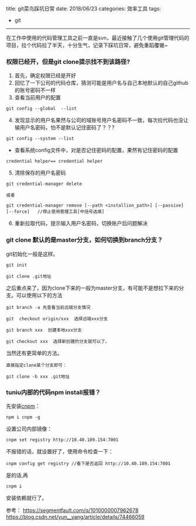 title: git菜鸟踩坑日常
date: 2018/06/23
categories: 效率工具
tags:
  - git
---

在工作中使用的代码管理工具之前一直是svn，最近接触了几个使用git管理代码的项目，拉个代码拉了半天，十分生气，记录下踩坑日常，避免重蹈覆辙~
<!--more-->

### 权限已经开，但是git clone提示找不到该路径?
1. 首先，确定权限已经是开好
2. 回忆了一下公司的代码仓库，猜测可能是用户名与自己本地默认的自己github的账号密码不一样
3. 查看当前用户的配置
```
git config --global  --list
```
4. 发现显示的用户名果然与公司的域账号用户名密码不一致，每次拉代码也没让输用户名密码，怕不是默认记住密码了？？?
```
git config --system --list
```
- 查看系统config文件中，对是否记住密码的配置，果然有记住密码的配置
```
credential helper== credential helper
```
5. 清除保存的用户名密码
```
git credential-manager delete

或者

git credential-manager remove [--path <installion_path>] [--passive] [--force]   //停止使用管理工具[中括号选填]
```
6. 重新拉取代码，提示输入用户名密码，切换账户后问题解决

### git clone 默认的是master分支，如何切换到branch分支？

git初始化一般是这样。
```
git init

git clone .git地址
```
之后重点来了，因为clone下来的一般为master分支，有可能不是想拉下来的分支。可以使用以下的方法
```
git branch -a 先查看当前远端分支情况

git  checkout origin/xxx  选择远端xxx分支

git branch xxx  创建本地xxx分支

git checkout xxx  选择新创建的分支就可以了。
```
当然还有更简单的方法。
```
直接指定clone某个分支即可：

git clone -b xxx .git地址
```


### tuniu内部的代码npm install报错？

先安装[cnpm](https://www.npmjs.com/package/cnpm)：
 ```
 npm i cnpm -g
 ```
 设置公司内部镜像：
 ```
 cnpm set registry http://10.40.189.154:7001
```
不报错的话，就设置好了，使用命令检查一下：
```
cnpm config get registry //看下是否返回 http://10.40.189.154:7001
```
是的话,再
```
cnpm i
```
安装依赖就行了。



参考：
https://segmentfault.com/q/1010000007962678
https://blog.csdn.net/yun__yang/article/details/74466059

